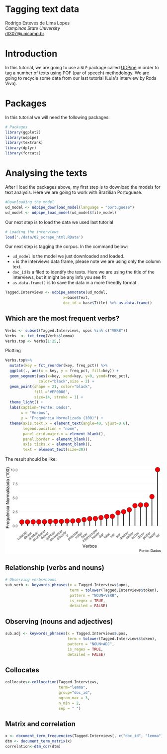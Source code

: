 # Tagging text data

Rodrigo Esteves de Lima Lopes \
*Campinas State University* \
[rll307@unicamp.br](mailto:rll307@unicamp.br)

# Introduction

In this tutorial, we are going to use a `NLP` package called [UDPipe](https://cran.r-project.org/web/packages/udpipe/vignettes/udpipe-annotation.html) in order to tag a number of texts using POF (par of speech) methodology. We are going to recycle some data from our last tutorial (Lula's interview by Roda Viva). 

# Packages

In this tutorial we will need the following packages:


```r
# Packages
library(ggplot2)
library(udpipe)
library(textrank)
library(dplyr)
library(forcats)
```

# Analysing the texts

After I load the packages above, my first step is to download the models for text analysis. Here we are going to work with Brazilian Portuguese. 


```r
#Downloading the model
ud_model <- udpipe_download_model(language = "portuguese")
ud_model <- udpipe_load_model(ud_model$file_model)
```

Our next step is to load the data we used last tutorial


```r
# Loading the interviews 
load('./data/02_scrape_html.RData')
```


Our next step is tagging the corpus. In the command below:

- `ud_model` is the model we just downloaded and loaded.
- `x` is the interviews data frame, please note we are using only the column text.
- `doc_id` is a filed to identify the texts. Here we are using the title of the interviews, but it might be any info you see fit
- `as.data.frame()` is to save the data in a more friendly format



```r
Tagged.Interviews <- udpipe_annotate(ud_model,  
                          x=base$Text, 
                          doc_id = base$Title) %>% as.data.frame()
```

## Which are the most frequent verbs?


```r
Verbs <- subset(Tagged.Interviews, upos %in% c("VERB")) 
Verbs  <- txt_freq(Verbs$lemma)
Verbs.top <- Verbs[1:25,]
```

Plotting


```r
Verbs.top%>%
  mutate(key = fct_reorder(key, freq_pct)) %>%
  ggplot(., aes(x = key, y = freq_pct, fill=key)) +
  geom_segment(aes(x=key, xend=key, y=0, yend=freq_pct),
               color="black",size = 2) +
  geom_point(shape = 21, color="black",
             fill ='#FF0000',
             size=14, stroke = 1) +
  theme_light() +
  labs(caption="Fonte: Dados",
       x = "Verbos",
       y = "Frequência Normalizada (100)") +
  theme(axis.text.x = element_text(angle=40, vjust=0.6),
        legend.position = "none",
        panel.grid.major.x = element_blank(),
        panel.border = element_blank(),
        axis.ticks.x = element_blank(),
        text = element_text(size=30))
```

The result should be like:

![Verbs](./images/verbos.png)

## Relationship (verbs and nouns)


```r
# Observing verbs+nouns 
sub_verb <- keywords_phrases(x = Tagged.Interviews$upos,
                             term = tolower(Tagged.Interviews$token),
                             pattern = "NOUN+VERB",
                             is_regex = TRUE,
                             detailed = FALSE)
```

## Observing (nouns and adjectives)


```r
sub.adj <- keywords_phrases(x = Tagged.Interviews$upos,
                            term = tolower(Tagged.Interviews$token),
                            pattern = "NOUN+ADJ",
                            is_regex = TRUE,
                            detailed = FALSE)
```

## Collocates


```r
collocates<-collocation(Tagged.Interviews,
                        term="lemma",
                        group="doc_id",
                        ngram_max = 3,
                        n_min = 2,
                        sep = " ")
```

## Matrix and correlation


```r
x <- document_term_frequencies(Tagged.Interviews[, c("doc_id", "lemma")])
dtm <- document_term_matrix(x)
correlation<-dtm_cor(dtm)
```





























